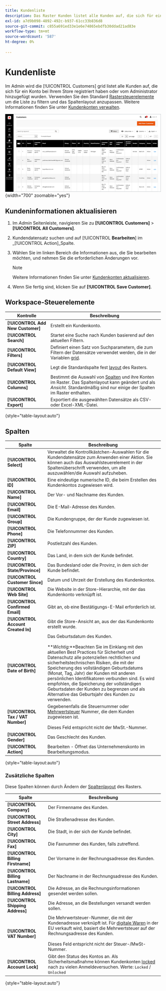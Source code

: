 ```yaml
---
title: Kundenliste
description: Das Raster Kunden listet alle Kunden auf, die sich für ein Konto bei Ihrem Store registriert oder vom Administrator hinzugefügt wurden.
exl-id: a7d9b098-4892-492c-b937-61cc33b836d8
source-git-commit: c855a691ed33e1e6e74865ebdfb30ddad21ad83e
workflow-type: tm+mt
source-wordcount: '587'
ht-degree: 0%

---
```


# Kundenliste

Im Admin wird die [!UICONTROL Customers] grid listet alle Kunden auf, die sich für ein Konto bei Ihrem Store registriert haben oder vom Administrator hinzugefügt wurden. Verwenden Sie den Standard [Rastersteuerelemente](../getting-started/admin-grid-controls.md) um die Liste zu filtern und das Spaltenlayout anzupassen. Weitere Informationen finden Sie unter [Kundenkonten verwalten](../customers/manage-account.md).

![Kundenliste](assets/customer-accounts-all-grid.png){width="700" zoomable="yes"}

## Kundeninformationen aktualisieren

1. Im _Admin_ Seitenleiste, navigieren Sie zu **[!UICONTROL Customers]** > **[!UICONTROL All Customers]**.

1. Kundendatensatz suchen und auf [!UICONTROL **Bearbeiten**] im _[!UICONTROL Action]_Spalte.

1. Wählen Sie im linken Bereich die Informationen aus, die Sie bearbeiten möchten, und nehmen Sie die erforderlichen Änderungen vor.

   >[!NOTE]
   >
   >Weitere Informationen finden Sie unter [Kundenkonten aktualisieren](../customers/update-account.md).

1. Wenn Sie fertig sind, klicken Sie auf **[!UICONTROL Save Customer]**.

## Workspace-Steuerelemente

| Kontrolle | Beschreibung |
| --- | --- |
| **[!UICONTROL Add New Customer]** | Erstellt ein Kundenkonto. |
| **[!UICONTROL Search]** | Startet eine Suche nach Kunden basierend auf den aktuellen Filtern. |
| **[!UICONTROL Filters]** | Definiert einen Satz von Suchparametern, die zum Filtern der Datensätze verwendet werden, die in der Variablen [grid](../getting-started/admin-grid-controls.md). |
| **[!UICONTROL Default View]** | Legt die Standardspalte fest [layout](../getting-started/admin-grid-controls.md) des Rasters. |
| **[!UICONTROL Columns]** | Bestimmt die Auswahl von [Spalten](../getting-started/admin-grid-controls.md) und ihre Konten im Raster. Das Spaltenlayout kann geändert und als _Ansicht_. Standardmäßig sind nur einige der Spalten im Raster enthalten. |
| **[!UICONTROL Export]** | Exportiert die ausgewählten Datensätze als CSV- oder Excel-XML-Datei. |

{style="table-layout:auto"}

## Spalten

| Spalte | Beschreibung |
| --- | --- |
| **[!UICONTROL Select]** | Verwaltet die Kontrollkästchen-Auswahlen für die Kundendatensätze zum Anwenden einer Aktion. Sie können auch das Auswahlsteuerelement in der Spaltenüberschrift verwenden, um alle auszuwählen/die Auswahl aufzuheben. |
| **[!UICONTROL ID]** | Eine eindeutige numerische ID, die beim Erstellen des Kundenkontos zugewiesen wird. |
| **[!UICONTROL Name]** | Der Vor- und Nachname des Kunden. |
| **[!UICONTROL Email]** | Die E-Mail-Adresse des Kunden. |
| **[!UICONTROL Group]** | Die Kundengruppe, der der Kunde zugewiesen ist. |
| **[!UICONTROL Phone]** | Die Telefonnummer des Kunden. |
| **[!UICONTROL ZIP]** | Postleitzahl des Kunden. |
| **[!UICONTROL Country]** | Das Land, in dem sich der Kunde befindet. |
| **[!UICONTROL State/Province]** | Das Bundesland oder die Provinz, in dem sich der Kunde befindet. |
| **[!UICONTROL Customer Since]** | Datum und Uhrzeit der Erstellung des Kundenkontos. |
| **[!UICONTROL Web Site]** | Die Website in der Store-Hierarchie, mit der das Kundenkonto verknüpft ist. |
| **[!UICONTROL Confirmed Email]** | Gibt an, ob eine Bestätigungs-E-Mail erforderlich ist. |
| **[!UICONTROL Account Created In]** | Gibt die Store-Ansicht an, aus der das Kundenkonto erstellt wurde. |
| **[!UICONTROL Date of Birth]** | Das Geburtsdatum des Kunden. <br><br>**_Wichtig:_**Beachten Sie im Einklang mit den aktuellen Best Practices für Sicherheit und Datenschutz alle potenziellen rechtlichen und sicherheitstechnischen Risiken, die mit der Speicherung des vollständigen Geburtsdatums (Monat, Tag, Jahr) der Kunden mit anderen persönlichen Identifikatoren verbunden sind. Es wird empfohlen, die Speicherung der vollständigen Geburtsdaten der Kunden zu begrenzen und als Alternative das Geburtsjahr des Kunden zu verwenden. |
| **[!UICONTROL Tax / VAT Number]** | Gegebenenfalls die Steuernummer oder [Mehrwertsteuer](../stores-purchase/vat.md) Nummer, die dem Kunden zugewiesen ist. <br/><br/>Dieses Feld entspricht nicht der MwSt.-Nummer. |
| **[!UICONTROL Gender]** | Das Geschlecht des Kunden. |
| **[!UICONTROL Action]** | Bearbeiten - Öffnet das Unternehmenskonto im Bearbeitungsmodus. |

{style="table-layout:auto"}

### Zusätzliche Spalten

Diese Spalten können durch Ändern der [Spaltenlayout](../getting-started/admin-grid-controls.md) des Rasters.

| Spalte | Beschreibung |
| --- | --- |
| **[!UICONTROL Company]** | Der Firmenname des Kunden. |
| **[!UICONTROL Street Address]** | Die Straßenadresse des Kunden. |
| **[!UICONTROL City]** | Die Stadt, in der sich der Kunde befindet. |
| **[!UICONTROL Fax]** | Die Faxnummer des Kunden, falls zutreffend. |
| **[!UICONTROL Billing Firstname]** | Der Vorname in der Rechnungsadresse des Kunden. |
| **[!UICONTROL Billing Lastname]** | Der Nachname in der Rechnungsadresse des Kunden. |
| **[!UICONTROL Billing Address]** | Die Adresse, an die Rechnungsinformationen gesendet werden sollen. |
| **[!UICONTROL Shipping Address]** | Die Adresse, an die Bestellungen versandt werden sollen. |
| **[!UICONTROL VAT Number]** | Die Mehrwertsteuer-Nummer, die mit der Kundenadresse verknüpft ist. Für [digitale Waren](../stores-purchase/taxes.md) in der EU verkauft wird, basiert die Mehrwertsteuer auf der Rechnungsadresse des Kunden. <br/><br/>Dieses Feld entspricht nicht der Steuer-/MwSt-Nummer. |
| **[!UICONTROL Account Lock]** | Gibt den Status des Kontos an. Als Sicherheitsmaßnahme können Kundenkonten [locked](../customers/password-options.md) nach zu vielen Anmeldeversuchen. Werte: `Locked` / `Unlocked` |

{style="table-layout:auto"}
